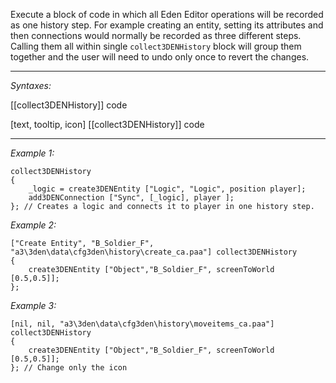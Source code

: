 Execute a block of code in which all Eden Editor operations will be recorded as one history step. For example creating an entity, setting its attributes and then connections would normally be recorded as three different steps. Calling them all within single `collect3DENHistory` block will group them together and the user will need to undo only once to revert the changes.


</spoiler>


---
*Syntaxes:*

[[collect3DENHistory]] code

[text, tooltip, icon] [[collect3DENHistory]] code

---
*Example 1:*

```sqf
collect3DENHistory 
{
	_logic = create3DENEntity ["Logic", "Logic", position player];
	add3DENConnection ["Sync", [_logic], player ];
}; // Creates a logic and connects it to player in one history step.
```

*Example 2:*

```sqf
["Create Entity", "B_Soldier_F", "a3\3den\data\cfg3den\history\create_ca.paa"] collect3DENHistory 
{
	create3DENEntity ["Object","B_Soldier_F", screenToWorld [0.5,0.5]];
};
```

*Example 3:*

```sqf
[nil, nil, "a3\3den\data\cfg3den\history\moveitems_ca.paa"] collect3DENHistory 
{
	create3DENEntity ["Object","B_Soldier_F", screenToWorld [0.5,0.5]];
}; // Change only the icon
```